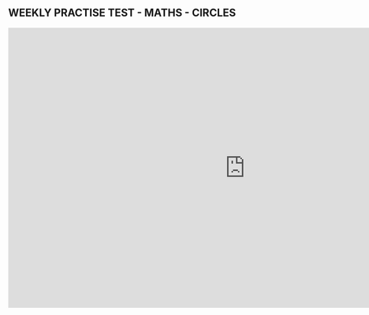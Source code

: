 ## WEEKLY PRACTISE TEST - MATHS - CIRCLES

<iframe src="https://docs.google.com/presentation/d/e/2PACX-1vTsuAyFdEKD_z0BsHS_fE4hYmphaf8pufaBchPpPFLmpG_8shDGzsh3j-5UXvygTRECfhvuoaSt2Ynf/embed?start=false&loop=false&delayms=3000&rm=minimal" frameborder="0" width="960" height="569" allowfullscreen="true" mozallowfullscreen="true" webkitallowfullscreen="true"></iframe>


